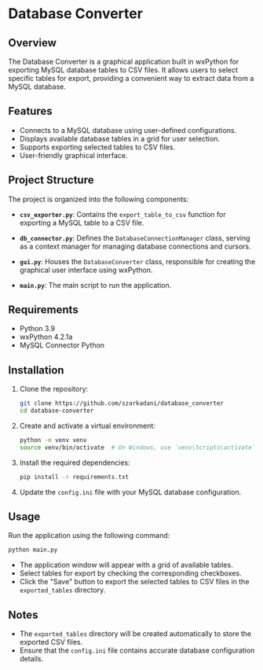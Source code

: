 # Database Converter

## Overview

The Database Converter is a graphical application built in wxPython for exporting MySQL database tables to CSV files. It allows users to select specific tables for export, providing a convenient way to extract data from a MySQL database.

## Features

- Connects to a MySQL database using user-defined configurations.
- Displays available database tables in a grid for user selection.
- Supports exporting selected tables to CSV files.
- User-friendly graphical interface.

## Project Structure

The project is organized into the following components:

- **`csv_exporter.py`**: Contains the `export_table_to_csv` function for exporting a MySQL table to a CSV file.

- **`db_connector.py`**: Defines the `DatabaseConnectionManager` class, serving as a context manager for managing database connections and cursors.

- **`gui.py`**: Houses the `DatabaseConverter` class, responsible for creating the graphical user interface using wxPython.

- **`main.py`**: The main script to run the application.

## Requirements

- Python 3.9
- wxPython 4.2.1a
- MySQL Connector Python

## Installation

1. Clone the repository:

   ```bash
   git clone https://github.com/szarkadani/database_converter
   cd database-converter
   ```

2. Create and activate a virtual environment:

   ```bash
   python -m venv venv
   source venv/bin/activate  # On Windows, use `venv\Scripts\activate`
   ```

3. Install the required dependencies:

   ```bash
   pip install -r requirements.txt
   ```

4. Update the `config.ini` file with your MySQL database configuration.

## Usage

Run the application using the following command:

```bash
python main.py
```

- The application window will appear with a grid of available tables.
- Select tables for export by checking the corresponding checkboxes.
- Click the "Save" button to export the selected tables to CSV files in the `exported_tables` directory.

## Notes

- The `exported_tables` directory will be created automatically to store the exported CSV files.
- Ensure that the `config.ini` file contains accurate database configuration details.
